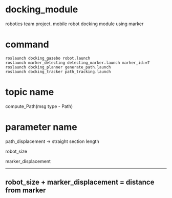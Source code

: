 # docking_module
robotics team project. mobile robot docking module using marker
# command
```
roslaunch docking_gazebo robot.launch
roslaunch marker_detecting detecting_marker.launch marker_id:=7
roslaunch docking_planner generate_path.launch 
roslaunch docking_tracker path_tracking.launch
```


# topic name
compute_Path(msg type - Path)

# parameter name
path_displacement -> straight section length

robot_size

marker_displacement

---
robot_size + marker_displacement = distance from marker
---
